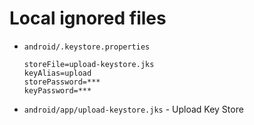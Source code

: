 # Local ignored files

-   `android/.keystore.properties`

    ```
    storeFile=upload-keystore.jks
    keyAlias=upload
    storePassword=***
    keyPassword=***
    ```

-   `android/app/upload-keystore.jks` - Upload Key Store
